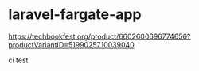 # laravel-fargate-app

https://techbookfest.org/product/6602600696774656?productVariantID=5199025710039040

ci test
